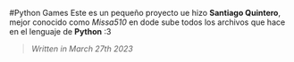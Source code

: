 #Python Games
Este es un pequeño proyecto ue hizo **Santiago Quintero**, mejor conocido como *Missa510*
en dode sube todos los archivos que hace en el lenguaje de **Python** :3
>*Written in March 27th 2023*